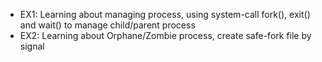 - EX1: Learning about managing process, using system-call fork(), exit() and wait() to manage child/parent process
- EX2: Learning about Orphane/Zombie process, create safe-fork file by signal